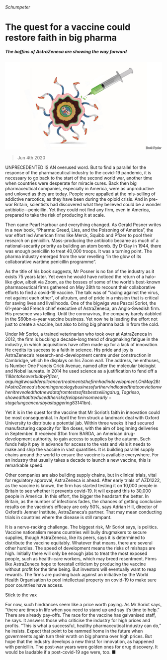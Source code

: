 ###### Schumpeter

# The quest for a vaccine could restore faith in big pharma 

##### The boffins of AstraZeneca are showing the way forward 

![image](images/20200606_WBD000_0.jpg) 

> Jun 4th 2020 

UNPRECEDENTED IS AN overused word. But to find a parallel for the response of the pharmaceutical industry to the covid-19 pandemic, it is necessary to go back to the start of the second world war, another time when countries were desperate for miracle cures. Back then big pharmaceutical companies, especially in America, were as unproductive and unloved as they are today. People were appalled at the mis-selling of addictive narcotics, as they have been during the opioid crisis. And in pre-war Britain, scientists had discovered what they believed could be a wonder antibiotic—penicillin. Yet they could not find any firm, even in America, prepared to take the risk of producing it at scale.

Then came Pearl Harbour and everything changed. As Gerald Posner writes in a new book, “Pharma: Greed, Lies, and the Poisoning of America”, the war effort led American firms like Merck, Squibb and Pfizer to pool their research on penicillin. Mass-producing the antibiotic became as much of a national-security priority as building an atom bomb. By D-Day in 1944, there was enough penicillin to treat 40,000 troops. It was a turning point. The pharma industry emerged from the war revelling “in the glow of its collaborative wartime penicillin programme”.


As the title of his book suggests, Mr Posner is no fan of the industry as it exists 75 years later. Yet even he would have noticed the return of a halo-like glow, albeit via Zoom, as the bosses of some of the world’s best-known pharmaceutical firms gathered on May 28th to recount their collaborative efforts to find a covid-19 vaccine. The talk was of “racing against the virus, not against each other”, of altruism, and of pride in a mission that is critical for saving lives and livelihoods. One of the bigwigs was Pascal Soriot, the 61-year-old French chief executive of AstraZeneca, an Anglo-Swedish firm. His presence was telling. Until the coronavirus, the company barely dabbled in the $60bn-a-year vaccine business. Yet now he is leading the effort not just to create a vaccine, but also to bring big pharma back in from the cold.

Under Mr Soriot, a trained veterinarian who took over at AstraZeneca in 2012, the firm is bucking a decade-long trend of drugmaking fatigue in the industry, in which acquisitions have often made up for a lack of innovation. He credits its success to a faith in science. His pride and joy is AstraZeneca’s research-and-development centre under construction in Cambridge, which he displays on his Zoom wall. The address, he enthuses, is Number One Francis Crick Avenue, named after the molecular biologist and Nobel laureate. In 2014 he used science as a justification to fend off a $118bn takeover bid by Pfizer, arguing it would derail cancer treatments the firm had in development. On May 28th AstraZeneca’s booming oncology business further vindicated that conviction when it revealed that new data from tests of its bestselling drug, Tagrisso, showed that it reduced the risk of relapse in some early-stage lung cancers by a staggering 83%. Though its returns are still below the industry average, such successes have made AstraZeneca Britain’s biggest listed company, now worth £112bn ($141bn).

Yet it is in the quest for the vaccine that Mr Soriot’s faith in innovation could be most consequential. In April the firm struck a landmark deal with Oxford University to distribute a potential jab. Within three weeks it had secured manufacturing capacity for 1bn doses, with the aim of beginning deliveries in September. It received $1bn from BARDA, an American drug-development authority, to gain access to supplies by the autumn. Such funds help it pay in advance for access to the vats and vials it needs to make and ship the vaccine in vast quantities. It is building parallel supply chains around the world to ensure the vaccine is available everywhere. For an industry that usually takes a decade to launch a new vaccine, this is remarkable speed.

Other companies are also building supply chains, but in clinical trials, vital for regulatory approval, AstraZeneca is ahead. After early trials of AZD1222, as the vaccine is known, the firm has started testing it on 10,000 people in Britain to see whether it prevents covid-19. It will expand this to 30,000 people in America. In this effort, the bigger the headstart the better. In Britain, as the number of infections fades, the chances of getting conclusive results on the vaccine’s efficacy are only 50%, says Adrian Hill, director of Oxford’s Jenner Institute, AstraZeneca’s partner. That may mean conducting trials in countries where the disease is still rampant.

It is a nerve-racking challenge. The biggest risk, Mr Soriot says, is politics. Vaccine nationalism means countries will bully drugmakers to secure supplies, though AstraZeneca, like its peers, says it is determined to distribute the vaccine equitably. Whatever that means, there are several other hurdles. The speed of development means the risks of mishaps are high. Initially there will only be enough jabs to treat the most exposed people, such as health-care workers, which may breed resentment. Firms like AstraZeneca hope to forestall criticism by producing the vaccine without profit for the time being. But investors will eventually want to reap rewards. The firms are pushing back against an initiative by the World Health Organisation to pool intellectual property on covid-19 to make sure poor countries have access.

Stick to the vax

For now, such hindrances seem like a price worth paying. As Mr Soriot says, “there are times in life when you need to stand up and say it’s time to help.” There are already pay-offs. The race for the vaccine has galvanised staff, he says. It answers those who criticise the industry for high prices and profits. “This is what a successful, healthy pharmaceutical industry can do,” he insists. Expect that point to be rammed home in the future when governments again turn their wrath on big pharma over high prices. But hope that the industry develops a new thirst for innovation, as happened with penicillin. The post-war years were golden ones for drug discovery. It would be laudable if a post-covid-19 age were, too. ■

